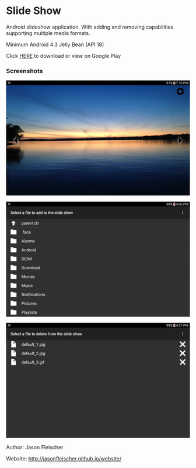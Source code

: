 # Slide Show
Android slideshow application. With adding and removing capabilities supporting multiple media formats.

Minimum Android 4.3 Jelly Bean (API 18)

Click [HERE](https://play.google.com/store/apps/details?id=com.jfleischer.slideshow) to download or view on Google Play

### Screenshots
![main](/screenshots/main.png)

![add](/screenshots/add.png)

![remove](/screenshots/remove.png)


Author: Jason Fleischer

Website: http://jasonfleischer.github.io/website/
